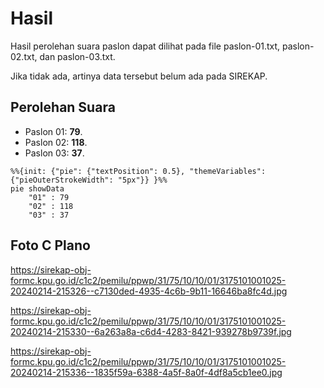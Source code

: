 # Hasil

Hasil perolehan suara paslon dapat dilihat pada file paslon-01.txt, paslon-02.txt, dan paslon-03.txt.

Jika tidak ada, artinya data tersebut belum ada pada SIREKAP.

## Perolehan Suara

 * Paslon 01: **79**.
 * Paslon 02: **118**.
 * Paslon 03: **37**.

```mermaid
%%{init: {"pie": {"textPosition": 0.5}, "themeVariables": {"pieOuterStrokeWidth": "5px"}} }%%
pie showData
    "01" : 79
    "02" : 118
    "03" : 37
```
## Foto C Plano

https://sirekap-obj-formc.kpu.go.id/c1c2/pemilu/ppwp/31/75/10/10/01/3175101001025-20240214-215326--c7130ded-4935-4c6b-9b11-16646ba8fc4d.jpg

https://sirekap-obj-formc.kpu.go.id/c1c2/pemilu/ppwp/31/75/10/10/01/3175101001025-20240214-215330--6a263a8a-c6d4-4283-8421-939278b9739f.jpg

https://sirekap-obj-formc.kpu.go.id/c1c2/pemilu/ppwp/31/75/10/10/01/3175101001025-20240214-215336--1835f59a-6388-4a5f-8a0f-4df8a5cb1ee0.jpg
